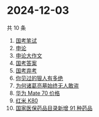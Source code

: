 # 2024-12-03

共 10 条

<!-- BEGIN -->
<!-- 最后更新时间 Tue Dec 03 2024 02:20:53 GMT+0800 (China Standard Time) -->

1. [国考笔试](https://www.zhihu.com/search?q=%E5%9B%BD%E8%80%83%E7%AC%94%E8%AF%95)
1. [申论](https://www.zhihu.com/search?q=%E7%94%B3%E8%AE%BA)
1. [申论大作文](https://www.zhihu.com/search?q=%E7%94%B3%E8%AE%BA%E5%A4%A7%E4%BD%9C%E6%96%87)
1. [国考答案](https://www.zhihu.com/search?q=%E5%9B%BD%E8%80%83%E7%AD%94%E6%A1%88)
1. [国考弃考](https://www.zhihu.com/search?q=%E5%9B%BD%E8%80%83%E5%BC%83%E8%80%83)
1. [你见过的狠人有多绝](https://www.zhihu.com/search?q=%E4%BD%A0%E8%A7%81%E8%BF%87%E7%9A%84%E7%8B%A0%E4%BA%BA%E6%9C%89%E5%A4%9A%E7%BB%9D)
1. [为何诸葛亮墓始终无人敢盗](https://www.zhihu.com/search?q=%E4%B8%BA%E4%BD%95%E8%AF%B8%E8%91%9B%E4%BA%AE%E5%A2%93%E5%A7%8B%E7%BB%88%E6%97%A0%E4%BA%BA%E6%95%A2%E7%9B%97)
1. [华为 Mate 70 价格](https://www.zhihu.com/search?q=%E5%8D%8E%E4%B8%BA%20Mate%2070%20%E4%BB%B7%E6%A0%BC)
1. [红米 K80](https://www.zhihu.com/search?q=%E7%BA%A2%E7%B1%B3%20K80)
1. [国家医保药品目录新增 91 种药品](https://www.zhihu.com/search?q=%E5%9B%BD%E5%AE%B6%E5%8C%BB%E4%BF%9D%E8%8D%AF%E5%93%81%E7%9B%AE%E5%BD%95%E6%96%B0%E5%A2%9E%2091%20%E7%A7%8D%E8%8D%AF%E5%93%81)

<!-- END -->

